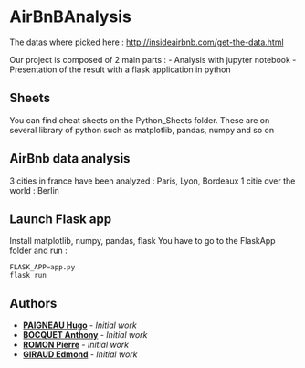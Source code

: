# AirBnBAnalysis

The datas where picked here : http://insideairbnb.com/get-the-data.html


Our project is composed of 2 main parts :
    - Analysis with jupyter notebook
    - Presentation of the result with a flask application in python

## Sheets

You can find cheat sheets on the Python_Sheets folder. These are on several library of python such as matplotlib, pandas, numpy and so on

## AirBnb data analysis

3 cities in france have been analyzed : Paris, Lyon, Bordeaux
1 citie over the world : Berlin

## Launch Flask app

Install matplotlib, numpy, pandas, flask
You have to go to the FlaskApp folder and run :

```
FLASK_APP=app.py
flask run
```

## Authors
* **[PAIGNEAU Hugo](https://github.com/hugofloter)** - *Initial work*
* **[BOCQUET Anthony](https://github.com/Bocbok)** - *Initial work*
* **[ROMON Pierre](https://github.com/CaillouxZinzin)** - *Initial work*
* **[GIRAUD Edmond](https://github.com/EdmondGi)** - *Initial work*
